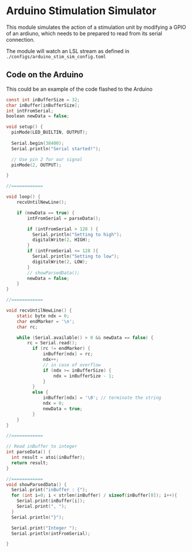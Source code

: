 # Arduino Stimulation Simulator
This module simulates the action of a stimulation unit by modifying a GPIO of an ardiuno,
which needs to be prepared to read from its serial connection.

The module will watch an LSL stream as defined in `./configs/arduino_stim_sim_config.toml`

## Code on the Arduino
This could be an example of the code flashed to the Arduino

```c 
const int inBufferSize = 32;
char inBuffer[inBufferSize];
int intFromSerial;
boolean newData = false;

void setup() {
  pinMode(LED_BUILTIN, OUTPUT);
  
  Serial.begin(38400);
  Serial.println("Serial started!");

  // Use pin 2 for our signal
  pinMode(2, OUTPUT);

}

//============

void loop() {
    recvUntilNewLine();

    if (newData == true) { 
        intFromSerial = parseData(); 

        if (intFromSerial > 128 ) {
          Serial.println("Setting to high");
          digitalWrite(2, HIGH);
        }
        if (intFromSerial <= 128 ){
          Serial.println("Setting to low");
          digitalWrite(2, LOW);
        }
        // showParsedData();
        newData = false;
    }
}

//============

void recvUntilNewLine() {
    static byte ndx = 0;
    char endMarker = '\n';
    char rc;

    while (Serial.available() > 0 && newData == false) {
        rc = Serial.read();
          if (rc != endMarker) {
              inBuffer[ndx] = rc;
              ndx++;
              // in case of overflow
              if (ndx >= inBufferSize) {
                  ndx = inBufferSize - 1;
              }
          }
          else {
              inBuffer[ndx] = '\0'; // terminate the string
              ndx = 0;
              newData = true;
          }
    }
}

//============

// Read inBuffer to integer
int parseData() {
  int result = atoi(inBuffer);
  return result;
}

//============
void showParsedData() {
  Serial.print("inBuffer : {");
  for (int i=0; i < strlen(inBuffer) / sizeof(inBuffer[0]); i++){
    Serial.print(inBuffer[i]);
    Serial.print(", ");
  }
  Serial.println("}");

  Serial.print("Integer ");
  Serial.println(intFromSerial);

}
``` 
